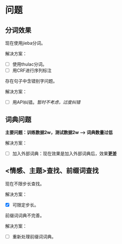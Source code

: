 # 问题

## 分词效果

现在使用jieba分词。

解决方案：
- [ ] 使用thulac分词。
- [ ] 用CRF进行序列标注

存在句子中含错别字问题。

解决方案：
- [ ] 用API纠错。*暂时不考虑，过度纠错*

## 词典问题

**主要问题：训练数据2w，测试数据2w --> 词典数量过低**

解决方案：
- [ ] 加入外部词典：现在效果是加入外部词典后，效果**更差**

## <情感、主题>查找、前缀词查找

现在不限步长查找。

解决方案：
- [x] 可限定步长。

前缀词词典不完善。

解决方案：
- [ ] 重新处理前缀词词典。



